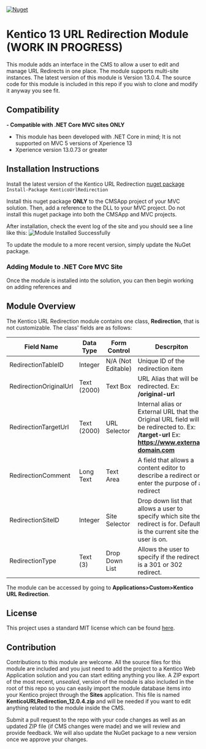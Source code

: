 [![Nuget](https://img.shields.io/badge/nuget-v12.0.4-blue.svg)](https://github.com/silvertech/KenticoURLRedirection-Xperience13)
# Kentico 13 URL Redirection Module (WORK IN PROGRESS)
This module adds an interface in the CMS to allow a user to edit and manage URL Redirects in one place. The module supports multi-site instances. The latest version of this module is Version 13.0.4. The source code for this module is included in this repo if you wish to clone and modify it anyway you see fit. 

## Compatibility
 **- Compatible with .NET Core MVC sites ONLY**
   - This module has been developed with .NET Core in mind; It is not supported on MVC 5 versions of Xperience 13
 - Xperience version 13.0.73 or greater 	

## Installation Instructions

Install the latest version of the Kentico URL Redirection [nuget package](https://www.nuget.org/packages/KenticoURLRedirection/)
`Install-Package KenticoUrlRedirection`

Install this nuget package **ONLY** to the CMSApp project of your MVC solution. Then, add a reference to the DLL to your MVC project. Do not install this nuget package into both the CMSApp and MVC projects.

After installation, check the event log of the site and you should see a line like this:
![Module Installed Successfully](https://github.com/silvertech/KenticoURLRedirectionModule/blob/master/Readme%20Assets/moduleintalled-eventlog.png?raw=true)

To update the module to a more recent version, simply update the NuGet package.

### Adding Module to .NET Core MVC Site
Once the module is installed into the solution, you can then begin working on adding references and 

## Module Overview
The Kentico URL Redirection module contains one class, **Redirection**, that is not customizable. The class' fields are as follows:

| Field Name  | Data Type | Form Control | Descrpiton |
|--|--|--|--|
| RedirectionTableID | Integer | N/A (Not Editable) | Unique ID of the redirection item |
| RedirectionOriginalUrl | Text (2000) | Text Box | URL Alias that will be redirected. Ex: **/original-url** |
| RedirectionTargetUrl | Text (2000) | URL Selector | Internal alias or External URL that the Original URL field will be redirected to. Ex: **/target-url** Ex: **https://www.external-domain.com** |
| RedirectionComment | Long Text | Text Area | A field that allows a content editor to describe a redirect or enter the purpose of a redirect |
| RedirectionSiteID | Integer | Site Selector | Drop down list that allows a user to specify which site the redirect is for. Default is the current site the user is on. |
| RedirectionType | Text (3) | Drop Down List | Allows the user to specify if the redirect is a 301 or 302 redirect. |

The module can be accessed by going to **Applications>Custom>Kentico URL Redirection**.

## License
This project uses a standard MIT license which can be found [here](https://github.com/silvertech/KenticoURLRedirectionModule/blob/master/LICENSE).

## Contribution
Contributions to this module are welcome. All the source files for this module are included and you just need to add the project to a Kentico Web Application solution and you can start editing anything you like. A ZIP export of the most recent, _unsealed_, version of the module is also included in the root of this repo so you can easily import the module database items into your Kentico project through the **Sites** application. This file is named **KenticoURLRedirection_12.0.4.zip** and will be needed if you want to edit anything related to the module inside the CMS.

 Submit a pull request to the repo with your code changes as well as an updated ZIP file (if CMS changes were made) and we will review and provide feedback. We will also update the NuGet package to a new version once we approve your changes.